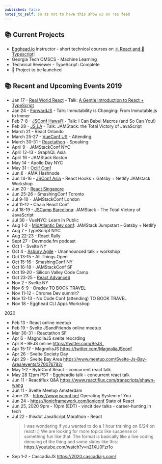 ```yaml
---
published: false
notes_to_self: so as not to have this show up on rss feed
---
```


## 📚 Current Projects

- [Egghead.io](https://egghead.io/s/26zf5) instructor - short technical courses on [⚛️ React and 📜 Typescript](https://egghead.io/courses/design-systems-with-react-and-typescript-in-storybook?af=95qfq1)!
- Georgia Tech OMSCS - Machine Learning
- Technical Reviewer - TypeScript: Complete
- 🌟 Project to be launched

## 📚 Recent and Upcoming Events 2019

- Jan 17 - [Real World React](https://www.meetup.com/Real-World-React/events/256448268/) - Talk: [A Gentle Introduction to React + TypeScript](https://twitter.com/swyx/status/1086153419927089153)
- Jan 24 - [ForwardJS](https://forwardjs.com/) - Talk: Immutability is Changing: From Immutable.js to Immer
- Feb 7-8 - [JSConf Hawai'i](https://www.jsconfhi.com/) - Talk:
  I Can Babel Macros (and So Can You!)
- Feb 28 - [JS.LA](https://js.la/) - Talk: JAMStack: the Total Victory of JavaScript
- March 21 - React Orlando
- March 25-27 - [VueConf US](http://vueconf.us/) - Attending
- March 30-31 - [Reactathon](https://www.reactathon.com/) - Speaking
- April 9 - JAMStackConf NYC
- April 12-13 - GraphQL Asia
- April 16 - JAMStack Boston
- May 14 - Apollo Day NYC
- May 31 - [Oclif Conf](https://oclif.io/conf)
- Jun 6 - AMA Hashnode
- Jun 14-16 - [JSConf Asia](https://2019.jsconf.asia/) - React Hooks + Gatsby + Netlify JAMstack Workshop
- Jun 20 - [React Singapore](https://www.meetup.com/React-Singapore/events/261345306/)
- Jun 25-26 - SmashingConf Toronto
- Jul 9-10 - JAMStackConf London
- Jul 11-12 - Chain React Conf
- Jul 18-19 - [JSCamp Barcelona](https://jscamp.tech/): JAMStack - The Total Victory of JavaScript
- Jul 30 - VueNYC: Learn In Public
- Aug 1-2 - [MidAtlantic Dev conf](https://www.middevcon.com/): JAMStack Jumpstart - Gatsby + Netlify
- Aug 7 - TypeScript NYC
- Aug 22-23 - React Rally
- Sept 27 - Devmode.fm podcast
- Oct 1 - Svelte NY
- Oct 4 - [Asbury Agile](http://www.asburyagile.com/) - Unannounced talk + workshop
- Oct 13-15 - All Things Open
- Oct 15-16 - SmashingConf NY
- Oct 16-18 - JAMStackConf SF
- Oct 19-20 - Silicon Valley Code Camp
- Oct 23-25 - [React Advanced](https://reactadvanced.com)
- Nov 2 - Svelte NY
- Nov 6-9 - Oredev TO BOOK TRAVEL
- Nov 11-12 - Chrome Dev summit?
- Nov 12-13 - No Code Conf (attending) TO BOOK TRAVEL
- Nov 18 - Egghead CLI Apps Workshop

2020

- Feb 13 - React online meetup
- Feb 19 - Svelte JSandFriends online meetup
- Mar 30-31 - Reactathon SF
- Apr 6 - MagnoliaJS svelte reocrding
- Apr 8 - BEJS online https://twitter.com/BeJS_
- Apr 15-17 - MagnoliaJS https://twitter.com/MagnoliaJSconf
- Apr 26 - Svelte Society Day
- Apr 29 - Svelte Bay Area https://www.meetup.com/Svelte-Js-Bay-Area/events/270076782/
- May 1-2 - ByteConf React - concurrent react talk
- May 28 12pm PST - Eggheadio talk - concurrent react talk
- Jun 11 - Reactiflux Q&A https://www.reactiflux.com/transcripts/shawn-wang
- Jun 11 - Svelte Meetup Amsterdam
- June 23 - https://www.jsconf.be/ Operating System of You
- Jun 24 - https://ionicframework.com/ioniconf State of React
- Jun 25, 2020 9pm - 10pm (EDT) - vincit dev talks - career-hunting in tech
- Jul 22 - thisdot JavaScript Marathon - React
  > I was wondering if you wanted to do a 1 hour training on 6/24 on react! :) We are looking for more topics like suspense or something fun like that.  The format is basically like a live coding demoing of the thing and some slides like this: https://youtube.com/watch?v=n21XU0Fzr1o
- Sep 1-2 - CascadiaJS https://2020.cascadiajs.com/
